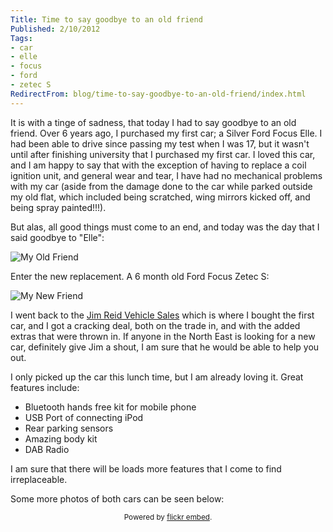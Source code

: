 ```yaml
---
Title: Time to say goodbye to an old friend
Published: 2/10/2012
Tags:
- car
- elle
- focus
- ford
- zetec S
RedirectFrom: blog/time-to-say-goodbye-to-an-old-friend/index.html
---
```


It is with a tinge of sadness, that today I had to say goodbye to an old friend. Over 6 years ago, I purchased my first car; a Silver Ford Focus Elle. I had been able to drive since passing my test when I was 17, but it wasn't until after finishing university that I purchased my first car. I loved this car, and I am happy to say that with the exception of having to replace a coil ignition unit, and general wear and tear, I have had no mechanical problems with my car (aside from the damage done to the car while parked outside my old flat, which included being scratched, wing mirrors kicked off, and being spray painted!!!).

But alas, all good things must come to an end, and today was the day that I said goodbye to "Elle":

![My Old Friend](https://gep13wpstorage.blob.core.windows.net/gep13/2012/10/2/4.%20Another%20view%20from%20the%20front.jpg)

Enter the new replacement. A 6 month old Ford Focus Zetec S:

![My New Friend](https://gep13wpstorage.blob.core.windows.net/gep13/2012/10/2/8.%20Another%20view%20from%20the%20front.jpg)

I went back to the [Jim Reid Vehicle Sales](http://www.jimreidvehiclesales.co.uk/) which is where I bought the first car, and I got a cracking deal, both on the trade in, and with the added extras that were thrown in. If anyone in the North East is looking for a new car, definitely give Jim a shout, I am sure that he would be able to help you out.

I only picked up the car this lunch time, but I am already loving it. Great features include:

- Bluetooth hands free kit for mobile phone
- USB Port of connecting iPod
- Rear parking sensors
- Amazing body kit
- DAB Radio

I am sure that there will be loads more features that I come to find irreplaceable.

Some more photos of both cars can be seen below:

<div id="flickrembed"></div><small style="display: block; text-align: center; margin: 0 auto;">Powered by <a href="https://flickrembed.com">flickr embed</a>.</small>

<script src="https://flickrembed.com/embed_v2.js.php?source=flickr&layout=responsive&input=72157677819989376&sort=0&by=album&theme=default&scale=fit&skin=default&id=5850544461b40"></script>

